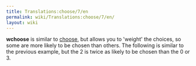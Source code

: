 ```yaml
---
title: Translations:choose/7/en
permalink: wiki/Translations:choose/7/en/
layout: wiki
---
```


**wchoose** is similar to [choose](choose "wikilink"), but allows you to
'weight' the choices, so some are more likely to be chosen than others.
The following is similar to the previous example, but the 2 is twice as
likely to be chosen than the 0 or 3.
